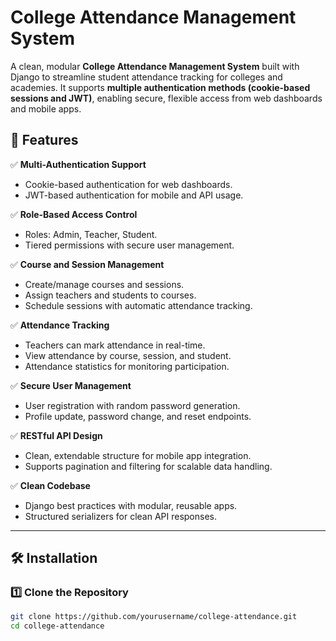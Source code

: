 # College Attendance Management System

A clean, modular **College Attendance Management System** built with Django to streamline student attendance tracking for colleges and academies. It supports **multiple authentication methods (cookie-based sessions and JWT)**, enabling secure, flexible access from web dashboards and mobile apps.

## 🚀 Features

✅ **Multi-Authentication Support**
- Cookie-based authentication for web dashboards.
- JWT-based authentication for mobile and API usage.

✅ **Role-Based Access Control**
- Roles: Admin, Teacher, Student.
- Tiered permissions with secure user management.

✅ **Course and Session Management**
- Create/manage courses and sessions.
- Assign teachers and students to courses.
- Schedule sessions with automatic attendance tracking.

✅ **Attendance Tracking**
- Teachers can mark attendance in real-time.
- View attendance by course, session, and student.
- Attendance statistics for monitoring participation.

✅ **Secure User Management**
- User registration with random password generation.
- Profile update, password change, and reset endpoints.

✅ **RESTful API Design**
- Clean, extendable structure for mobile app integration.
- Supports pagination and filtering for scalable data handling.

✅ **Clean Codebase**
- Django best practices with modular, reusable apps.
- Structured serializers for clean API responses.

---

## 🛠 Installation

### 1️⃣ Clone the Repository

```bash
git clone https://github.com/yourusername/college-attendance.git
cd college-attendance
